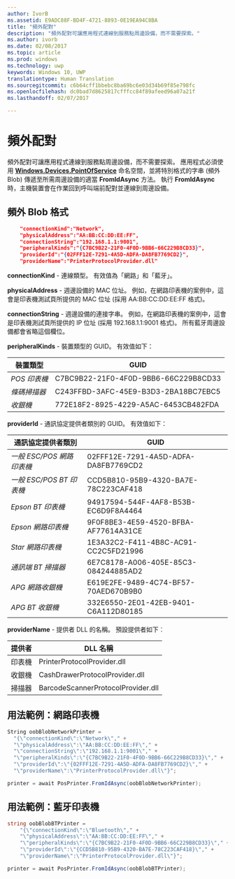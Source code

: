 ```yaml
---
author: IvorB
ms.assetid: E9ADC88F-BD4F-4721-8893-0E19EA94C8BA
title: "頻外配對"
description: "頻外配對可讓應用程式連線到服務點周邊設備，而不需要探索。"
ms.author: ivorb
ms.date: 02/08/2017
ms.topic: article
ms.prod: windows
ms.technology: uwp
keywords: Windows 10, UWP
translationtype: Human Translation
ms.sourcegitcommit: c6b64cff1bbebc8ba69bc6e03d34b69f85e798fc
ms.openlocfilehash: dc0bad7d8625817cfffcc84f89afeed96a07a21f
ms.lasthandoff: 02/07/2017

---
```

# <a name="out-of-band-pairing"></a>頻外配對

頻外配對可讓應用程式連線到服務點周邊設備，而不需要探索。 應用程式必須使用 [**Windows.Devices.PointOfService**](https://msdn.microsoft.com/library/windows/apps/windows.devices.pointofservice.aspx) 命名空間，並將特別格式的字串 (頻外 Blob) 傳遞至所需周邊設備的適當 **FromIdAsync** 方法。 執行 **FromIdAsync** 時，主機裝置會在作業回到呼叫端前配對並連線到周邊設備。

## <a name="out-of-band-blob-format"></a>頻外 Blob 格式

```json
    "connectionKind":"Network",
    "physicalAddress":"AA:BB:CC:DD:EE:FF",
    "connectionString":"192.168.1.1:9001",
    "peripheralKinds":"{C7BC9B22-21F0-4F0D-9BB6-66C229B8CD33}",
    "providerId":"{02FFF12E-7291-4A5D-ADFA-DA8FB7769CD2}",
    "providerName":"PrinterProtocolProvider.dll"
```

**connectionKind** - 連線類型。 有效值為「網路」和「藍牙」。

**physicalAddress** - 週邊設備的 MAC 位址。 例如，在網路印表機的案例中，這會是印表機測試頁所提供的 MAC 位址 (採用 AA:BB:CC:DD:EE:FF 格式)。

**connectionString** - 週邊設備的連接字串。 例如，在網路印表機的案例中，這會是印表機測試頁所提供的 IP 位址 (採用 192.168.1.1:9001 格式)。 所有藍牙周邊設備都會省略這個欄位。

**peripheralKinds** - 裝置類型的 GUID。 有效值如下：

| 裝置類型 | GUID |
| ---- | ---- |
| *POS 印表機* | C7BC9B22-21F0-4F0D-9BB6-66C229B8CD33 |
| *條碼掃描器* | C243FFBD-3AFC-45E9-B3D3-2BA18BC7EBC5 |
| *收銀機* | 772E18F2-8925-4229-A5AC-6453CB482FDA |


**providerId** - 通訊協定提供者類別的 GUID。 有效值如下：

| 通訊協定提供者類別 | GUID |
| ---- | ---- |
| *一般 ESC/POS 網路印表機* | 02FFF12E-7291-4A5D-ADFA-DA8FB7769CD2 |
| *一般 ESC/POS BT 印表機* | CCD5B810-95B9-4320-BA7E-78C223CAF418 |
| *Epson BT 印表機* | 94917594-544F-4AF8-B53B-EC6D9F8A4464 |
| *Epson 網路印表機* | 9F0F8BE3-4E59-4520-BFBA-AF77614A31CE |
| *Star 網路印表機* | 1E3A32C2-F411-4B8C-AC91-CC2C5FD21996 |
| *通訊端 BT 掃描器* | 6E7C8178-A006-405E-85C3-084244885AD2 |
| *APG 網路收銀機* | E619E2FE-9489-4C74-BF57-70AED670B9B0 |
| *APG BT 收銀機* | 332E6550-2E01-42EB-9401-C6A112D80185 |


**providerName** - 提供者 DLL 的名稱。 預設提供者如下︰

| 提供者 | DLL 名稱 |
| ---- | ---- |
| 印表機 | PrinterProtocolProvider.dll |
| 收銀機 | CashDrawerProtocolProvider.dll |
| 掃描器 | BarcodeScannerProtocolProvider.dll |

## <a name="usage-example-network-printer"></a>用法範例：網路印表機

```csharp
String oobBlobNetworkPrinter =
  "{\"connectionKind\":\"Network\"," +
  "\"physicalAddress\":\"AA:BB:CC:DD:EE:FF\"," +
  "\"connectionString\":\"192.168.1.1:9001\"," +
  "\"peripheralKinds\":\"{C7BC9B22-21F0-4F0D-9BB6-66C229B8CD33}\"," +
  "\"providerId\":\"{02FFF12E-7291-4A5D-ADFA-DA8FB7769CD2}\"," +
  "\"providerName\":\"PrinterProtocolProvider.dll\"}";

printer = await PosPrinter.FromIdAsync(oobBlobNetworkPrinter);
```

## <a name="usage-example-bluetooth-printer"></a>用法範例：藍牙印表機

```csharp
string oobBlobBTPrinter =
    "{\"connectionKind\":\"Bluetooth\"," +
    "\"physicalAddress\":\"AA:BB:CC:DD:EE:FF\"," +
    "\"peripheralKinds\":\"{C7BC9B22-21F0-4F0D-9BB6-66C229B8CD33}\"," +
    "\"providerId\":\"{CCD5B810-95B9-4320-BA7E-78C223CAF418}\"," +
    "\"providerName\":\"PrinterProtocolProvider.dll\"}";

printer = await PosPrinter.FromIdAsync(oobBlobBTPrinter);

```

